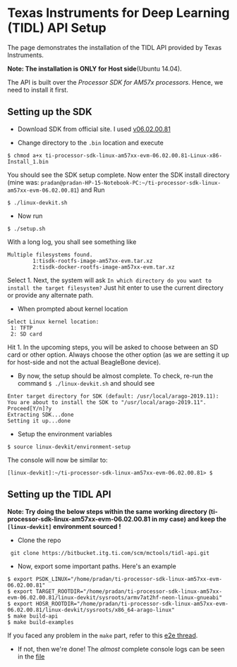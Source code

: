 # Texas Instruments for Deep Learning (TIDL) API Setup

The page demonstrates the installation of the TIDL API provided by Texas Instruments. 

**Note: The installation is ONLY for Host side**(Ubuntu 14.04). 

The API is built over the _Processor SDK for AM57x processors_. Hence, we need to install it first.

## Setting up the SDK
* Download SDK from official site. I used [v06.02.00.81](http://software-dl.ti.com/processor-sdk-linux/esd/AM57X/latest/exports/ti-processor-sdk-linux-am57xx-evm-06.02.00.81-Linux-x86-Install.bin)

* Change directory to the `.bin` location and execute
```
$ chmod a+x ti-processor-sdk-linux-am57xx-evm-06.02.00.81-Linux-x86-Install_1.bin 
```
You should see the SDK setup complete. Now enter the SDK install directory (mine was: `pradan@pradan-HP-15-Notebook-PC:~/ti-processor-sdk-linux-am57xx-evm-06.02.00.81`) 
and Run
```
$ ./linux-devkit.sh
```
* Now run 
```
$ ./setup.sh
```
With a long log, you shall see something like 
```
Multiple filesystems found.
        1:tisdk-rootfs-image-am57xx-evm.tar.xz
        2:tisdk-docker-rootfs-image-am57xx-evm.tar.xz
```
Select 1. Next, the system will ask `In which directory do you want to install the target filesystem?` Just hit enter to use the current directory or provide any alternate path. 

* When prompted about kernel location 
```
Select Linux kernel location:
 1: TFTP
 2: SD card
```
Hit 1. In the upcoming steps, you will be asked to choose between an SD card or other option. Always choose the other option (as we are setting it up for host-side and not the actual BeagleBone device).

* By now, the setup should be almost complete. To check, re-run the command `$ ./linux-devkit.sh` and should see 
```
Enter target directory for SDK (default: /usr/local/arago-2019.11): 
You are about to install the SDK to "/usr/local/arago-2019.11". Proceed[Y/n]?y
Extracting SDK...done
Setting it up...done
```
 
* Setup the environment variables 
```
$ source linux-devkit/environment-setup
```
The console will now be similar to:
```
[linux-devkit]:~/ti-processor-sdk-linux-am57xx-evm-06.02.00.81> $
```

## Setting up the TIDL API
**Note: Try doing the below steps within the same working directory (__ti-processor-sdk-linux-am57xx-evm-06.02.00.81__ in my case) and keep the `[linux-devkit]` environment sourced !** 
* Clone the repo 
```
 git clone https://bitbucket.itg.ti.com/scm/mctools/tidl-api.git
```

* Now, export some important paths. Here's an example
```
$ export PSDK_LINUX="/home/pradan/ti-processor-sdk-linux-am57xx-evm-06.02.00.81"
$ export TARGET_ROOTDIR="/home/pradan/ti-processor-sdk-linux-am57xx-evm-06.02.00.81/linux-devkit/sysroots/armv7at2hf-neon-linux-gnueabi"
$ export HOSR_ROOTDIR="/home/pradan/ti-processor-sdk-linux-am57xx-evm-06.02.00.81/linux-devkit/sysroots/x86_64-arago-linux"
$ make build-api
$ make build-examples
```

If you faced any problem in the `make` part, refer to this [e2e thread](https://e2e.ti.com/support/processors/f/791/t/892281).

* If not, then we're done! The _almost_ complete console logs can be seen in the [file](console.txt)
 

